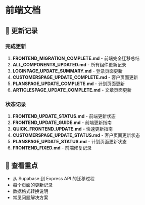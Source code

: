 # 前端文档

## 📝 更新记录

### 完成更新
1. **FRONTEND_MIGRATION_COMPLETE.md** - 前端完全迁移总结
2. **ALL_COMPONENTS_UPDATED.md** - 所有组件更新记录
3. **LOGINPAGE_UPDATE_SUMMARY.md** - 登录页面更新
4. **CUSTOMERSPAGE_UPDATE_COMPLETE.md** - 客户页面更新
5. **PLANSPAGE_UPDATE_COMPLETE.md** - 计划页面更新
6. **ARTICLESPAGE_UPDATE_COMPLETE.md** - 文章页面更新

### 状态记录
1. **FRONTEND_UPDATE_STATUS.md** - 前端更新状态
2. **FRONTEND_UPDATE_GUIDE.md** - 前端更新指南
3. **QUICK_FRONTEND_UPDATE.md** - 快速更新指南
4. **CUSTOMERSPAGE_UPDATE_STATUS.md** - 客户页面更新状态
5. **PLANSPAGE_UPDATE_STATUS.md** - 计划页面更新状态
6. **FRONTEND_FIXED.md** - 前端修复记录

## 🎯 查看重点

- 从 Supabase 到 Express API 的迁移过程
- 每个页面的更新记录
- 数据格式转换说明
- 常见问题解决方案

